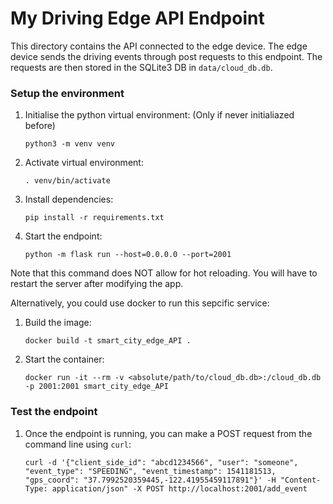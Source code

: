 # My Driving Edge API Endpoint

This directory contains the API connected to the edge device. The edge device sends the driving events through post requests to this endpoint. The requests are then stored in the SQLite3 DB in `data/cloud_db.db`.

### Setup the environment

1. Initialise the python virtual environment: (Only if never initialiazed before)

    ```
    python3 -m venv venv
    ```

2. Activate virtual environment:

    ```
    . venv/bin/activate
    ```

3. Install dependencies:

    ```
    pip install -r requirements.txt
    ```

4. Start the endpoint:

    ```
    python -m flask run --host=0.0.0.0 --port=2001
    ```

Note that this command does NOT allow for hot reloading. You will have to restart the server after modifying the app.

Alternatively, you could use docker to run this sepcific service:

1. Build the image:

    ```
    docker build -t smart_city_edge_API .
    ```

2. Start the container:

    ```
    docker run -it --rm -v <absolute/path/to/cloud_db.db>:/cloud_db.db -p 2001:2001 smart_city_edge_API
    ```


### Test the endpoint

1. Once the endpoint is running, you can make a POST request from the command line using `curl`:

    ```
    curl -d '{"client_side_id": "abcd1234566", "user": "someone", "event_type": "SPEEDING", "event_timestamp": 1541181513, "gps_coord": "37.7992520359445,-122.41955459117891"}' -H "Content-Type: application/json" -X POST http://localhost:2001/add_event
    ```